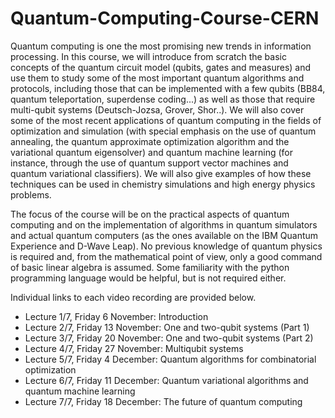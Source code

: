 # Quantum-Computing-Course-CERN

Quantum computing is one the most promising new trends in information processing. In this course, we will introduce from scratch the basic concepts of the quantum circuit model (qubits, gates and measures) and use them to study some of the most important quantum algorithms and protocols, including those that can be implemented with a few qubits (BB84, quantum teleportation, superdense coding...) as well as those that require multi-qubit systems (Deutsch-Jozsa, Grover, Shor..). We will also cover some of the most recent applications of quantum computing in the fields of optimization and simulation (with special emphasis on the use of quantum annealing, the quantum approximate optimization algorithm and the variational quantum eigensolver) and quantum machine learning (for instance, through the use of quantum support vector machines and quantum variational classifiers). We will also give examples of how these techniques can be used in chemistry simulations and high energy physics problems.

The focus of the course will be on the practical aspects of quantum computing and on the implementation of algorithms in quantum simulators and actual quantum computers (as the ones available on the IBM Quantum Experience and D-Wave Leap). No previous knowledge of quantum physics is required and, from the mathematical point of view, only a good command of basic linear algebra is assumed. Some familiarity with the python programming language would be helpful, but is not required either.

Individual links to each video recording are provided below.

- Lecture 1/7, Friday 6 November: Introduction
- Lecture 2/7, Friday 13 November: One and two-qubit systems (Part 1)
- Lecture 3/7, Friday 20 November: One and two-qubit systems (Part 2)
- Lecture 4/7, Friday 27 November: Multiqubit systems
- Lecture 5/7, Friday 4 December: Quantum algorithms for combinatorial optimization
- Lecture 6/7, Friday 11 December: Quantum variational algorithms and quantum machine learning
- Lecture 7/7, Friday 18 December: The future of quantum computing 
